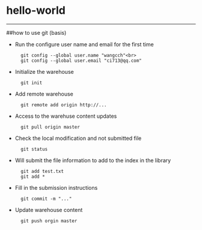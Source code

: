 # hello-world
<hr>
##how to use git (basis)

* Run the configure user name and email for the first time

		git config --global user.name "wangcch"<br>
		git config --global user.email "ci713@qq.com"
* Initialize the warehouse

		git init

* Add remote warehouse

		git remote add origin http://...

* Access to the warehuse content updates

		git pull origin master

* Check the local modification and not submitted file

		git status

* Will submit the file information to add to the index in the library

		git add test.txt
		git add *
* Fill in the submission instructions
		
		git commit -m "..."
* Update warehouse content
		
		git push orgin master